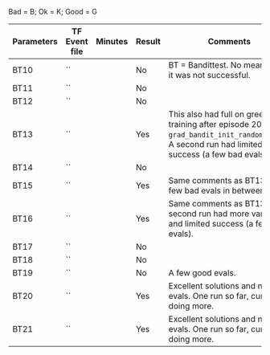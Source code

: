 Bad = B; Ok = K; Good = G

| Parameters   | TF Event file | Minutes | Result | Comments |
| ------------ | ------------- | ------- | ------ | -------- |
| BT10 | `` | | No | BT = Bandittest. No means that it was not successful. |
| BT11 | `` | | No | |
| BT12 | `` | | No | |
| BT13 | `` | | Yes | This also had full on greedy training after episode 200. Also `grad_bandit_init_random=false`. A second run had limited success (a few bad evals). |
| BT14 | `` | | No | |
| BT15 | `` | | Yes | Same comments as BT13. A few bad evals in between. |
| BT16 | `` | | Yes | Same comments as BT13. A second run had more variance and limited success (a few bad evals). |
| BT17 | `` | | No | |
| BT18 | `` | | No | |
| BT19 | `` | | No | A few good evals. |
| BT20 | `` | | Yes | Excellent solutions and no bad evals. One run so far, currently doing more. |
| BT21 | `` | | Yes | Excellent solutions and no bad evals. One run so far, currently doing more. |
